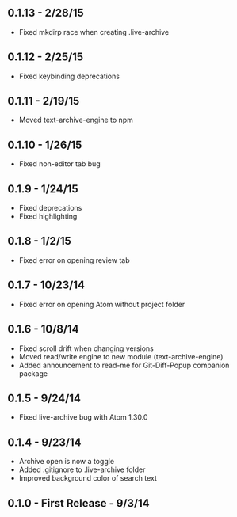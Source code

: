 
## 0.1.13 - 2/28/15
* Fixed mkdirp race when creating .live-archive

## 0.1.12 - 2/25/15
* Fixed keybinding deprecations

## 0.1.11 - 2/19/15
* Moved text-archive-engine to npm

## 0.1.10 - 1/26/15
* Fixed non-editor tab bug

## 0.1.9 - 1/24/15
* Fixed deprecations
* Fixed highlighting

## 0.1.8 - 1/2/15
* Fixed error on opening review tab

## 0.1.7 - 10/23/14
* Fixed error on opening Atom without project folder

## 0.1.6 - 10/8/14
* Fixed scroll drift when changing versions
* Moved read/write engine to new module (text-archive-engine)
* Added announcement to read-me for Git-Diff-Popup companion package

## 0.1.5 - 9/24/14
* Fixed live-archive bug with Atom 1.30.0

## 0.1.4 - 9/23/14
* Archive open is now a toggle
* Added .gitignore to .live-archive folder
* Improved background color of search text

## 0.1.0 - First Release - 9/3/14
